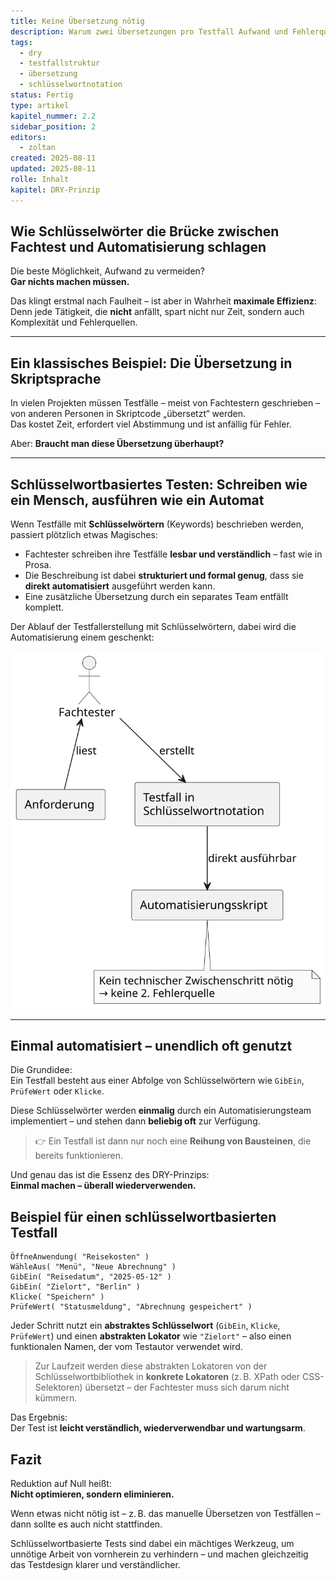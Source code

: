 ```yaml
---
title: Keine Übersetzung nötig
description: Warum zwei Übersetzungen pro Testfall Aufwand und Fehlerquellen verursachen – und wie man das vermeiden kann.
tags:
  - dry
  - testfallstruktur
  - übersetzung
  - schlüsselwortnotation
status: Fertig
type: artikel
kapitel_nummer: 2.2
sidebar_position: 2
editors:
  - zoltan
created: 2025-08-11
updated: 2025-08-11
rolle: Inhalt
kapitel: DRY-Prinzip
---
```


## Wie Schlüsselwörter die Brücke zwischen Fachtest und Automatisierung schlagen

Die beste Möglichkeit, Aufwand zu vermeiden?  
**Gar nichts machen müssen.**

Das klingt erstmal nach Faulheit – ist aber in Wahrheit **maximale Effizienz**:  
Denn jede Tätigkeit, die **nicht** anfällt, spart nicht nur Zeit, sondern auch Komplexität und Fehlerquellen.

---

## Ein klassisches Beispiel: Die Übersetzung in Skriptsprache

In vielen Projekten müssen Testfälle – meist von Fachtestern geschrieben – von anderen Personen in Skriptcode „übersetzt“ werden.  
Das kostet Zeit, erfordert viel Abstimmung und ist anfällig für Fehler.

Aber: **Braucht man diese Übersetzung überhaupt?**

---

## Schlüsselwortbasiertes Testen: Schreiben wie ein Mensch, ausführen wie ein Automat

Wenn Testfälle mit **Schlüsselwörtern** (Keywords) beschrieben werden, passiert plötzlich etwas Magisches:

- Fachtester schreiben ihre Testfälle **lesbar und verständlich** – fast wie in Prosa.
- Die Beschreibung ist dabei **strukturiert und formal genug**, dass sie **direkt automatisiert** ausgeführt werden kann.
- Eine zusätzliche Übersetzung durch ein separates Team entfällt komplett.

Der Ablauf der Testfallerstellung mit Schlüsselwörtern, dabei wird die Automatisierung einem geschenkt:

![Ein-Phasen-Übersetzung mit Schlüsselwörtern](../assets/diagrams/dry-prinzip/testfall-ohne-zweite-uebersetzung.svg)

---

## Einmal automatisiert – unendlich oft genutzt

Die Grundidee:  
Ein Testfall besteht aus einer Abfolge von Schlüsselwörtern wie `GibEin`, `PrüfeWert` oder `Klicke`.

Diese Schlüsselwörter werden **einmalig** durch ein Automatisierungsteam implementiert – und stehen dann **beliebig oft** zur Verfügung.

> 👉 Ein Testfall ist dann nur noch eine **Reihung von Bausteinen**, die bereits funktionieren.

Und genau das ist die Essenz des DRY-Prinzips:  
**Einmal machen – überall wiederverwenden.**

## Beispiel für einen schlüsselwortbasierten Testfall

```
ÖffneAnwendung( "Reisekosten" )
WähleAus( "Menü", "Neue Abrechnung" ) 
GibEin( "Reisedatum", "2025-05-12" ) 
GibEin( "Zielort", "Berlin" ) 
Klicke( "Speichern" )
PrüfeWert( "Statusmeldung", "Abrechnung gespeichert" )
```

Jeder Schritt nutzt ein **abstraktes Schlüsselwort** (`GibEin`, `Klicke`, `PrüfeWert`) und einen **abstrakten Lokator** wie `"Zielort"` – also einen funktionalen Namen, der vom Testautor verwendet wird.

> Zur Laufzeit werden diese abstrakten Lokatoren von der Schlüsselwortbibliothek in **konkrete Lokatoren** (z. B. XPath oder CSS-Selektoren) übersetzt – der Fachtester muss sich darum nicht kümmern.

Das Ergebnis:  
Der Test ist **leicht verständlich, wiederverwendbar und wartungsarm**.
## Fazit

Reduktion auf Null heißt:  
**Nicht optimieren, sondern eliminieren.**

Wenn etwas nicht nötig ist – z. B. das manuelle Übersetzen von Testfällen – dann sollte es auch nicht stattfinden.

Schlüsselwortbasierte Tests sind dabei ein mächtiges Werkzeug, um unnötige Arbeit von vornherein zu verhindern – und machen gleichzeitig das Testdesign klarer und verständlicher.

